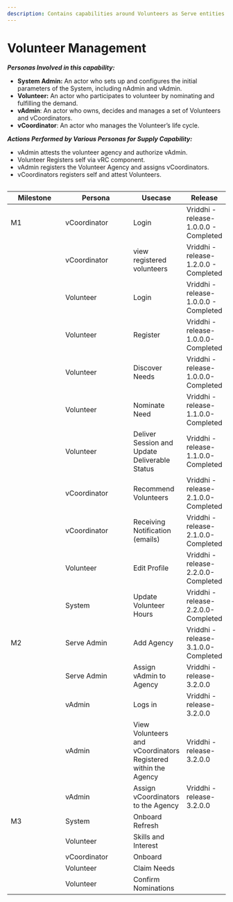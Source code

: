 ```yaml
---
description: Contains capabilities around Volunteers as Serve entities to be managed
---
```


# Volunteer Management

_**Personas Involved in this capability:**_

* **System Admin:** An actor who sets up and configures the initial parameters of the System, including nAdmin and vAdmin.&#x20;
* **Volunteer:** An actor who participates to volunteer by nominating and fulfilling the demand.&#x20;
* **vAdmin**: An actor who owns, decides and manages a set of Volunteers and vCoordinators.&#x20;
* **vCoordinator**: An actor who manages the Volunteer’s life cycle.&#x20;

_**Actions Performed by Various Personas for Supply Capability:**_

* vAdmin attests the volunteer agency and authorize vAdmin.&#x20;
* Volunteer Registers self via vRC component.&#x20;
* vAdmin registers the Volunteer Agency and assigns vCoordinators.&#x20;
* vCoordinators registers self and attest Volunteers.&#x20;

<figure><img src="https://lh4.googleusercontent.com/lv3OI0dzyCaq8u5fgpmNul0DnCH0wvh2SFb9DYKFz-S4SlwLP9gY8QRv5YvVVN3YbbcDZSCxTpw-SPhDxt0ZkS2BtmZ0uS3e_nOjuyn44Q-L9yZgTt0emMzZVzr4AkiKsJKrSyjLLGM5UwJp7UarWpDLyq8ImlrWsDanlZrunoakVHms9b3jD0nu" alt=""><figcaption></figcaption></figure>



<table><thead><tr><th width="110.33333333333334">Milestone </th><th width="141">Persona</th><th>Usecase</th><th>Release</th></tr></thead><tbody><tr><td>M1</td><td>vCoordinator</td><td>Login</td><td>Vriddhi - release-1.0.0.0 - Completed</td></tr><tr><td></td><td>vCoordinator</td><td>view registered volunteers</td><td>Vriddhi - release-1.2.0.0 - Completed</td></tr><tr><td></td><td>Volunteer</td><td>Login</td><td>Vriddhi - release-1.0.0.0 - Completed</td></tr><tr><td></td><td>Volunteer</td><td>Register</td><td>Vriddhi - release-1.0.0.0- Completed</td></tr><tr><td></td><td>Volunteer</td><td>Discover Needs</td><td>Vriddhi - release-1.0.0.0- Completed</td></tr><tr><td></td><td>Volunteer</td><td>Nominate Need</td><td>Vriddhi - release-1.1.0.0- Completed</td></tr><tr><td></td><td>Volunteer</td><td>Deliver Session and Update Deliverable Status</td><td>Vriddhi - release-1.1.0.0- Completed</td></tr><tr><td></td><td>vCoordinator</td><td>Recommend Volunteers</td><td>Vriddhi - release-2.1.0.0- Completed</td></tr><tr><td></td><td>vCoordinator</td><td>Receiving Notification (emails)</td><td>Vriddhi - release-2.1.0.0- Completed</td></tr><tr><td></td><td>Volunteer</td><td>Edit Profile</td><td>Vriddhi - release-2.2.0.0- Completed</td></tr><tr><td></td><td>System</td><td>Update Volunteer Hours</td><td>Vriddhi - release-2.2.0.0- Completed</td></tr><tr><td>M2</td><td>Serve Admin</td><td>Add Agency</td><td>Vriddhi - release-3.1.0.0- Completed</td></tr><tr><td></td><td>Serve Admin</td><td>Assign vAdmin to Agency</td><td>Vriddhi - release-3.2.0.0</td></tr><tr><td></td><td>vAdmin</td><td>Logs in</td><td>Vriddhi - release-3.2.0.0</td></tr><tr><td></td><td>vAdmin</td><td>View Volunteers and vCoordinators Registered within the Agency</td><td>Vriddhi - release-3.2.0.0</td></tr><tr><td></td><td>vAdmin</td><td>Assign vCoordinators to the Agency</td><td>Vriddhi - release-3.2.0.0</td></tr><tr><td>M3</td><td>System</td><td>Onboard Refresh</td><td></td></tr><tr><td></td><td>Volunteer</td><td>Skills and Interest </td><td></td></tr><tr><td></td><td>vCoordinator</td><td>Onboard</td><td></td></tr><tr><td></td><td>Volunteer</td><td>Claim Needs</td><td></td></tr><tr><td></td><td>Volunteer</td><td>Confirm Nominations</td><td></td></tr></tbody></table>

